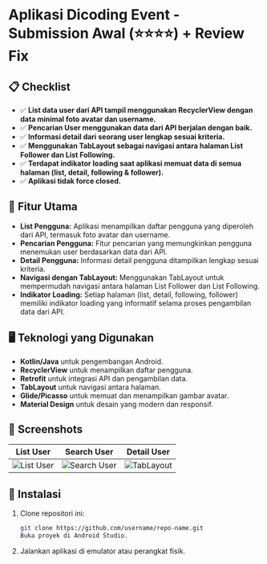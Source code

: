 # Aplikasi Dicoding Event - Submission Awal (⭐⭐⭐⭐) + Review Fix

## 📋 Checklist

- ✅ **List data user dari API tampil menggunakan RecyclerView dengan data minimal foto avatar dan username.**
- ✅ **Pencarian User menggunakan data dari API berjalan dengan baik.**
- ✅ **Informasi detail dari seorang user lengkap sesuai kriteria.**
- ✅ **Menggunakan TabLayout sebagai navigasi antara halaman List Follower dan List Following.**
- ✅ **Terdapat indikator loading saat aplikasi memuat data di semua halaman (list, detail, following & follower).**
- ✅ **Aplikasi tidak force closed.**

## 🎨 Fitur Utama

- **List Pengguna:** Aplikasi menampilkan daftar pengguna yang diperoleh dari API, termasuk foto avatar dan username.
- **Pencarian Pengguna:** Fitur pencarian yang memungkinkan pengguna menemukan user berdasarkan data dari API.
- **Detail Pengguna:** Informasi detail pengguna ditampilkan lengkap sesuai kriteria.
- **Navigasi dengan TabLayout:** Menggunakan TabLayout untuk mempermudah navigasi antara halaman List Follower dan List Following.
- **Indikator Loading:** Setiap halaman (list, detail, following, follower) memiliki indikator loading yang informatif selama proses pengambilan data dari API.

## 🖥️ Teknologi yang Digunakan

- **Kotlin/Java** untuk pengembangan Android.
- **RecyclerView** untuk menampilkan daftar pengguna.
- **Retrofit** untuk integrasi API dan pengambilan data.
- **TabLayout** untuk navigasi antara halaman.
- **Glide/Picasso** untuk memuat dan menampilkan gambar avatar.
- **Material Design** untuk desain yang modern dan responsif.

## 📸 Screenshots

| List User | Search User | Detail User |
|-----------|-------------|--------------------|
| ![List User](https://github.com/user-attachments/assets/d4bf0b19-6dd8-4571-a7ff-b3dc7da19670) | ![Search User](https://github.com/user-attachments/assets/c8f46110-a272-48b1-99ec-acc2a2314088) | ![TabLayout](https://github.com/user-attachments/assets/9844000a-4608-48d1-98bb-d83501b90a01) |

## 🚀 Instalasi

1. Clone repositori ini:

   ```bash
   git clone https://github.com/username/repo-name.git
   Buka proyek di Android Studio.

2. Jalankan aplikasi di emulator atau perangkat fisik.

